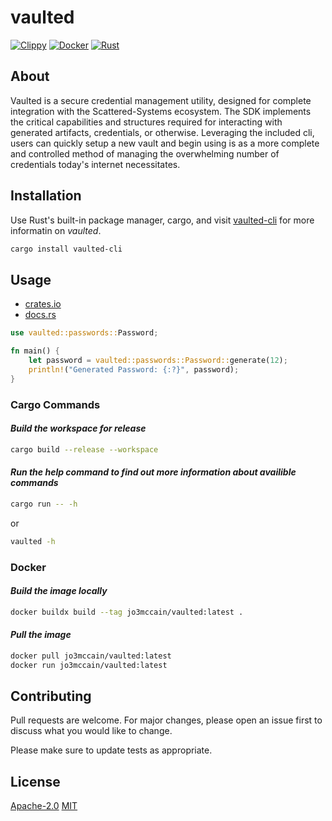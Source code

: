 # vaulted

[![Clippy](https://github.com/FL03/vaulted/actions/workflows/clippy.yml/badge.svg)](https://github.com/FL03/vaulted/actions/workflows/clippy.yml)
[![Docker](https://github.com/FL03/vaulted/actions/workflows/docker.yml/badge.svg)](https://github.com/FL03/vaulted/actions/workflows/docker.yml)
[![Rust](https://github.com/FL03/vaulted/actions/workflows/rust.yml/badge.svg)](https://github.com/FL03/vaulted/actions/workflows/rust.yml)

## About

Vaulted is a secure credential management utility, designed for complete integration with the Scattered-Systems ecosystem. The SDK implements the critical capabilities and structures required for interacting with generated artifacts, credentials, or otherwise. Leveraging the included cli, users can quickly setup a new vault and begin using is as a more complete and controlled method of managing the overwhelming number of credentials today's internet necessitates.

## Installation

Use Rust's built-in package manager, cargo, and visit [vaulted-cli](https://crates.io/crates/vaulted-cli) for more informatin on *vaulted*.

```bash
cargo install vaulted-cli

```

## Usage

- [crates.io](https://crates.io/crates/scsys)
- [docs.rs](https://docs.rs/scsys)

```rust
use vaulted::passwords::Password;

fn main() {
    let password = vaulted::passwords::Password::generate(12);
    println!("Generated Password: {:?}", password);
}
```

### Cargo Commands

#### *Build the workspace for release*

```bash
cargo build --release --workspace
```

#### *Run the help command to find out more information about availible commands*

```bash
cargo run -- -h
```

or

```bash
vaulted -h
```

### Docker

#### *Build the image locally*

```bash
docker buildx build --tag jo3mccain/vaulted:latest .
```

#### *Pull the image*

```bash
docker pull jo3mccain/vaulted:latest
docker run jo3mccain/vaulted:latest
```

## Contributing

Pull requests are welcome. For major changes, please open an issue first
to discuss what you would like to change.

Please make sure to update tests as appropriate.

## License

[Apache-2.0](https://choosealicense.com/licenses/apache-2.0/)
[MIT](https://choosealicense.com/licenses/mit/)
